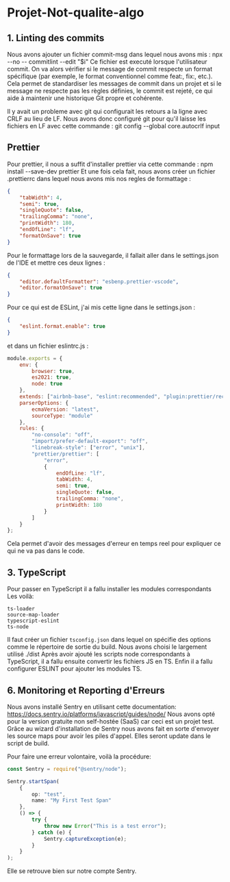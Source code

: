 # Projet-Not-qualite-algo

## 1. Linting des commits

Nous avons ajouter un fichier commit-msg dans lequel nous avons mis : npx --no -- commitlint --edit "$i"
Ce fichier est executé lorsque l'utilisateur commit. On va alors vérifier si le message de commit respecte un format spécifique (par exemple, le format conventionnel comme feat:, fix:, etc.).
Cela permet de standardiser les messages de commit dans un projet et si le message ne respecte pas les règles définies, le commit est rejeté, ce qui aide à maintenir une historique Git propre et cohérente.

Il y avait un probleme avec git qui configurait les retours a la ligne avec CRLF au lieu de LF. Nous avons donc configuré git pour qu'il laisse les fichiers en LF avec cette commande : git config --global core.autocrlf input

## Prettier

Pour prettier, il nous a suffit d'installer prettier via cette commande : npm install --save-dev prettier
Et une fois cela fait, nous avons créer un fichier .prettierrc dans lequel nous avons mis nos regles de formattage :

```json
{
    "tabWidth": 4,
    "semi": true,
    "singleQuote": false,
    "trailingComma": "none",
    "printWidth": 180,
    "endOfLine": "lf",
    "formatOnSave": true
}
```

Pour le formattage lors de la sauvegarde, il fallait aller dans le settings.json de l'IDE et mettre ces deux lignes :

```json
{
    "editor.defaultFormatter": "esbenp.prettier-vscode",
    "editor.formatOnSave": true
}
```

Pour ce qui est de ESLint, j'ai mis cette ligne dans le settings.json :

```json
{
    "eslint.format.enable": true
}
```

et dans un fichier eslintrc.js :

```javascript
module.exports = {
    env: {
        browser: true,
        es2021: true,
        node: true
    },
    extends: ["airbnb-base", "eslint:recommended", "plugin:prettier/recommended"],
    parserOptions: {
        ecmaVersion: "latest",
        sourceType: "module"
    },
    rules: {
        "no-console": "off",
        "import/prefer-default-export": "off",
        "linebreak-style": ["error", "unix"],
        "prettier/prettier": [
            "error",
            {
                endOfLine: "lf",
                tabWidth: 4,
                semi: true,
                singleQuote: false,
                trailingComma: "none",
                printWidth: 180
            }
        ]
    }
};
```

Cela permet d'avoir des messages d'erreur en temps reel pour expliquer ce qui ne va pas dans le code.

## 3. TypeScript

Pour passer en TypeScript il a fallu installer les modules correspondants
Les voilà:

```
ts-loader
source-map-loader
typescript-eslint
ts-node
```

Il faut créer un fichier `tsconfig.json` dans lequel on spécifie des options comme le répertoire de sortie du build.
Nous avons choisi le largement utilisé ./dist
Après avoir ajouté les scripts node correspondants à TypeScript, il a fallu ensuite convertir les fichiers JS en TS.
Enfin il a fallu configurer ESLINT pour ajouter les modules TS.

## 6. Monitoring et Reporting d'Erreurs

Nous avons installé Sentry en utilisant cette documentation:
https://docs.sentry.io/platforms/javascript/guides/node/
Nous avons opté pour la version gratuite non self-hostée (SaaS) car ceci est un projet test.
Grâce au wizard d'installation de Sentry nous avons fait en sorte d'envoyer les source maps pour avoir les piles d'appel. Elles seront update dans le script de build.

Pour faire une erreur volontaire, voilà la procédure:

```typescript
const Sentry = require("@sentry/node");

Sentry.startSpan(
    {
        op: "test",
        name: "My First Test Span"
    },
    () => {
        try {
            throw new Error("This is a test error");
        } catch (e) {
            Sentry.captureException(e);
        }
    }
);
```

Elle se retrouve bien sur notre compte Sentry.
